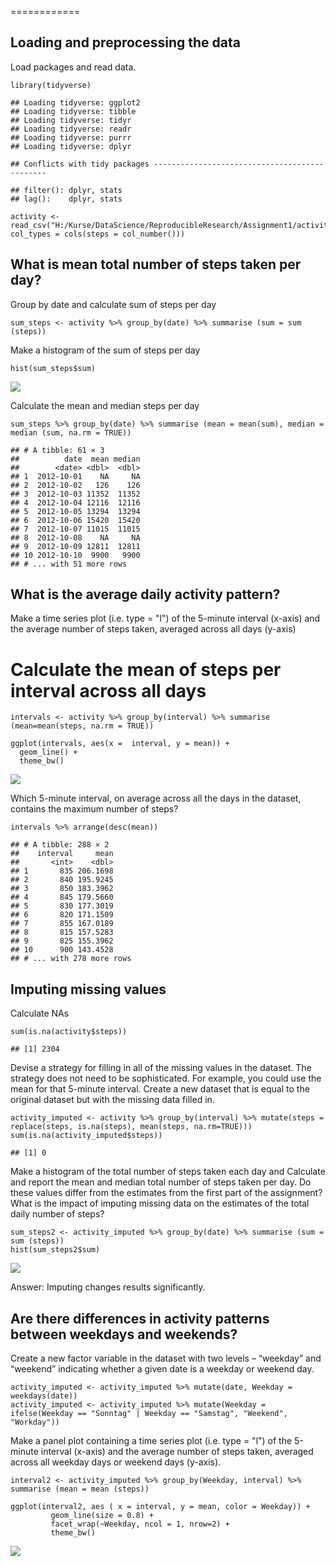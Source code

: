 ============

Loading and preprocessing the data
----------------------------------

Load packages and read data.

    library(tidyverse)

    ## Loading tidyverse: ggplot2
    ## Loading tidyverse: tibble
    ## Loading tidyverse: tidyr
    ## Loading tidyverse: readr
    ## Loading tidyverse: purrr
    ## Loading tidyverse: dplyr

    ## Conflicts with tidy packages ----------------------------------------------

    ## filter(): dplyr, stats
    ## lag():    dplyr, stats

    activity <- read_csv("H:/Kurse/DataScience/ReproducibleResearch/Assignment1/activity.csv", col_types = cols(steps = col_number()))

What is mean total number of steps taken per day?
-------------------------------------------------

Group by date and calculate sum of steps per day

    sum_steps <- activity %>% group_by(date) %>% summarise (sum = sum (steps))

Make a histogram of the sum of steps per day

    hist(sum_steps$sum)

![](PA1_template_files/figure-markdown_strict/unnamed-chunk-3-1.png)

Calculate the mean and median steps per day

    sum_steps %>% group_by(date) %>% summarise (mean = mean(sum), median = median (sum, na.rm = TRUE))

    ## # A tibble: 61 × 3
    ##          date  mean median
    ##        <date> <dbl>  <dbl>
    ## 1  2012-10-01    NA     NA
    ## 2  2012-10-02   126    126
    ## 3  2012-10-03 11352  11352
    ## 4  2012-10-04 12116  12116
    ## 5  2012-10-05 13294  13294
    ## 6  2012-10-06 15420  15420
    ## 7  2012-10-07 11015  11015
    ## 8  2012-10-08    NA     NA
    ## 9  2012-10-09 12811  12811
    ## 10 2012-10-10  9900   9900
    ## # ... with 51 more rows

What is the average daily activity pattern?
-------------------------------------------

Make a time series plot (i.e. type = "l") of the 5-minute interval
(x-axis) and the average number of steps taken, averaged across all days
(y-axis)

Calculate the mean of steps per interval across all days
========================================================

    intervals <- activity %>% group_by(interval) %>% summarise (mean=mean(steps, na.rm = TRUE))

    ggplot(intervals, aes(x =  interval, y = mean)) +
      geom_line() +
      theme_bw()

![](PA1_template_files/figure-markdown_strict/unnamed-chunk-5-1.png)

Which 5-minute interval, on average across all the days in the dataset,
contains the maximum number of steps?

    intervals %>% arrange(desc(mean))

    ## # A tibble: 288 × 2
    ##    interval     mean
    ##       <int>    <dbl>
    ## 1       835 206.1698
    ## 2       840 195.9245
    ## 3       850 183.3962
    ## 4       845 179.5660
    ## 5       830 177.3019
    ## 6       820 171.1509
    ## 7       855 167.0189
    ## 8       815 157.5283
    ## 9       825 155.3962
    ## 10      900 143.4528
    ## # ... with 278 more rows

Imputing missing values
-----------------------

Calculate NAs

    sum(is.na(activity$steps))

    ## [1] 2304

Devise a strategy for filling in all of the missing values in the
dataset. The strategy does not need to be sophisticated. For example,
you could use the mean for that 5-minute interval. Create a new dataset
that is equal to the original dataset but with the missing data filled
in.

    activity_imputed <- activity %>% group_by(interval) %>% mutate(steps = replace(steps, is.na(steps), mean(steps, na.rm=TRUE)))
    sum(is.na(activity_imputed$steps))

    ## [1] 0

Make a histogram of the total number of steps taken each day and
Calculate and report the mean and median total number of steps taken per
day. Do these values differ from the estimates from the first part of
the assignment? What is the impact of imputing missing data on the
estimates of the total daily number of steps?

    sum_steps2 <- activity_imputed %>% group_by(date) %>% summarise (sum = sum (steps))
    hist(sum_steps2$sum)

![](PA1_template_files/figure-markdown_strict/unnamed-chunk-9-1.png)

Answer: Imputing changes results significantly.

Are there differences in activity patterns between weekdays and weekends?
-------------------------------------------------------------------------

Create a new factor variable in the dataset with two levels – “weekday”
and “weekend” indicating whether a given date is a weekday or weekend
day.

    activity_imputed <- activity_imputed %>% mutate(date, Weekday = weekdays(date))
    activity_imputed <- activity_imputed %>% mutate(Weekday = ifelse(Weekday == "Sonntag" | Weekday == "Samstag", "Weekend", "Workday"))

Make a panel plot containing a time series plot (i.e. type = "l") of the
5-minute interval (x-axis) and the average number of steps taken,
averaged across all weekday days or weekend days (y-axis).

    interval2 <- activity_imputed %>% group_by(Weekday, interval) %>% summarise (mean = mean (steps))

    ggplot(interval2, aes ( x = interval, y = mean, color = Weekday)) +
             geom_line(size = 0.8) +
             facet_wrap(~Weekday, ncol = 1, nrow=2) +
             theme_bw()

![](PA1_template_files/figure-markdown_strict/unnamed-chunk-11-1.png)
